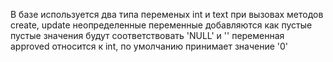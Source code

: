 В базе используется два типа переменых int и text
при вызовах методов create, update неопределенные переменные добавляются как пустые
пустые значения будут соответствовать 'NULL' и ''
переменная approved относится к int, по умолчанию принимает значение '0'
